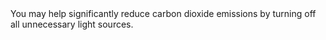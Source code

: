 ---
layout: nothing
categories: Air
tags: tipEN
body: You may help significantly reduce carbon dioxide emissions by turning off all unnecessary light sources.
---